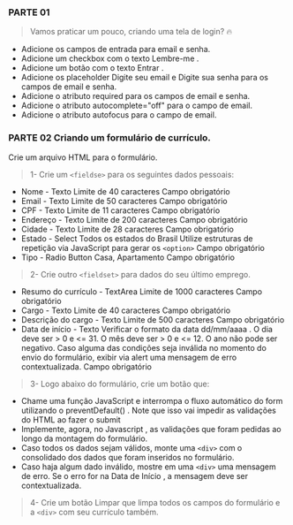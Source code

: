 ### PARTE 01

> Vamos praticar um pouco, criando uma tela de login? 🔥

- Adicione os campos de entrada para email e senha.
- Adicione um checkbox com o texto Lembre-me .
- Adicione um botão com o texto Entrar .
- Adicione os placeholder Digite seu email e Digite sua senha para os campos de email e senha.
- Adicione o atributo required para os campos de email e senha.
- Adicione o atributo autocomplete="off" para o campo de email.
- Adicione o atributo autofocus para o campo de email.

### PARTE 02 Criando um formulário de currículo.

Crie um arquivo HTML para o formulário.

> 1- Crie um `<fieldse>` para os seguintes dados pessoais:

- Nome - Texto
  Limite de 40 caracteres
  Campo obrigatório
- Email - Texto
  Limite de 50 caracteres
  Campo obrigatório
- CPF - Texto
  Limite de 11 caracteres
  Campo obrigatório
- Endereço - Texto
  Limite de 200 caracteres
  Campo obrigatório
- Cidade - Texto
  Limite de 28 caracteres
  Campo obrigatório
- Estado - Select
  Todos os estados do Brasil
  Utilize estruturas de repetição via JavaScript para gerar os `<option>`
  Campo obrigatório
- Tipo - Radio Button
  Casa, Apartamento
  Campo obrigatório

> 2- Crie outro `<fieldset>` para dados do seu último emprego.

- Resumo do currículo - TextArea
  Limite de 1000 caracteres
  Campo obrigatório
- Cargo - Texto
  Limite de 40 caracteres
  Campo obrigatório
- Descrição do cargo - Texto
  Limite de 500 caracteres
  Campo obrigatório
- Data de início - Texto
  Verificar o formato da data dd/mm/aaaa .
  O dia deve ser > 0 e <= 31.
  O mês deve ser > 0 e <= 12.
  O ano não pode ser negativo.
  Caso alguma das condições seja inválida no momento do envio do formulário, exibir via alert uma mensagem de erro contextualizada.
  Campo obrigatório

> 3- Logo abaixo do formulário, crie um botão que:

- Chame uma função JavaScript e interrompa o fluxo automático do form utilizando o preventDefault() . Note que isso vai impedir as validações do HTML ao fazer o submit
- Implemente, agora, no Javascript , as validações que foram pedidas ao longo da montagem do formulário.
- Caso todos os dados sejam válidos, monte uma `<div>` com o consolidado dos dados que foram inseridos no formulário.
- Caso haja algum dado inválido, mostre em uma `<div>` uma mensagem de erro. Se o erro for na Data de Início , a mensagem deve ser contextualizada.

> 4- Crie um botão Limpar que limpa todos os campos do formulário e a `<div>` com seu currículo também.
